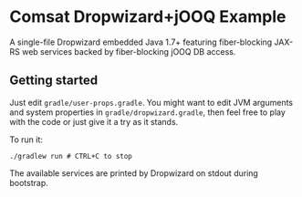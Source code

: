 # Comsat Dropwizard+jOOQ Example

A single-file Dropwizard embedded Java 1.7+ featuring fiber-blocking JAX-RS web services backed by fiber-blocking jOOQ DB access.

## Getting started

Just edit `gradle/user-props.gradle`. You might want to edit JVM arguments and system properties in `gradle/dropwizard.gradle`, then feel free to play with the code or 
just give it a try as it stands.

To run it:

```
./gradlew run # CTRL+C to stop
```

The available services are printed by Dropwizard on stdout during bootstrap.
